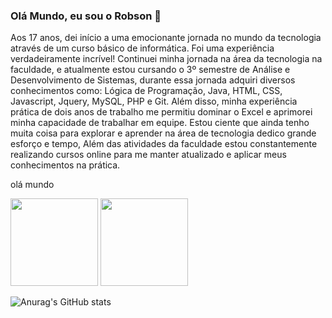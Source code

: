 ### Olá Mundo, eu sou o Robson 👋

 Aos 17 anos, dei início a uma emocionante jornada no mundo da tecnologia através de um curso básico de informática. Foi uma experiência verdadeiramente incrível!
 Continuei minha jornada na área da tecnologia na faculdade, e atualmente estou cursando o 3º semestre de Análise e Desenvolvimento de Sistemas, durante essa jornada adquiri diversos conhecimentos como: Lógica de Programação, Java, HTML, CSS, Javascript, Jquery, MySQL, PHP e Git. Além disso, minha experiência prática de dois anos de trabalho me permitiu dominar o Excel e aprimorei minha capacidade de trabalhar em equipe.
 Estou ciente que ainda tenho muita coisa para explorar e aprender na área de tecnologia dedico grande esforço e tempo, Além das atividades da faculdade estou constantemente realizando cursos online para me manter atualizado e aplicar meus conhecimentos na prática.

<p>olá mundo</p>
<img src="https://cdn.jsdelivr.net/gh/devicons/devicon/icons/java/java-original-wordmark.svg" style="width: 10em;display: inline-block;"/>
<img src="https://cdn.jsdelivr.net/gh/devicons/devicon/icons/mysql/mysql-original-wordmark.svg" style="width: 10em;display: inline-block;"/>

<style>
p{
color="red";
}
</style>
![Anurag's GitHub stats](https://github-readme-stats.vercel.app/api?username=RobsonDevLang&show_icons=true&theme=transparent)

